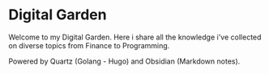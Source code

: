 # Digital Garden
Welcome to my Digital Garden. Here i share all the knowledge i've collected on diverse topics from Finance to Programming.

Powered by Quartz (Golang - Hugo) and Obsidian (Markdown notes).
